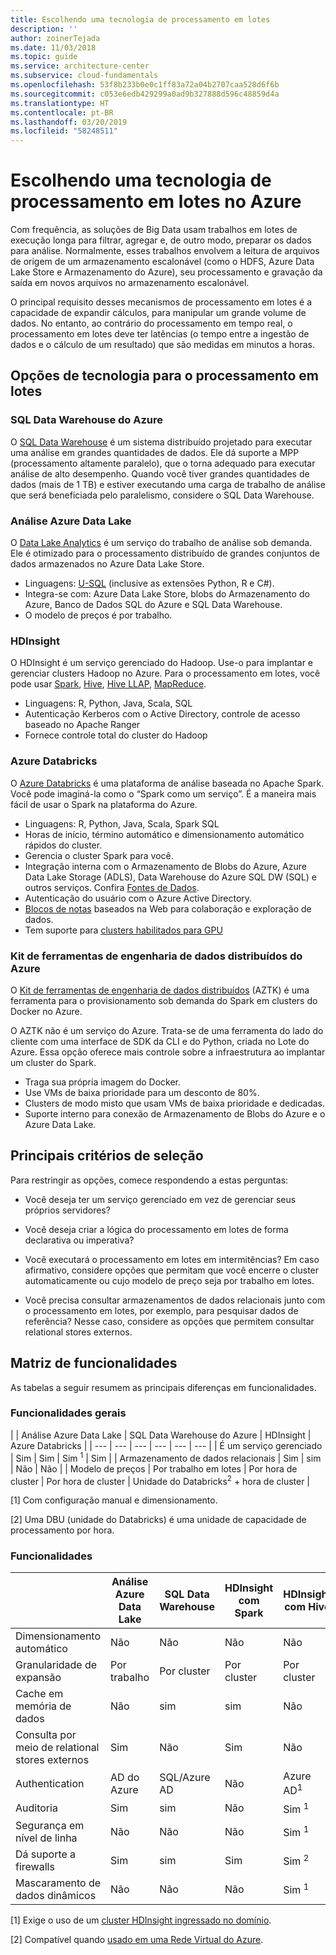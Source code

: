 ```yaml
---
title: Escolhendo uma tecnologia de processamento em lotes
description: ''
author: zoinerTejada
ms.date: 11/03/2018
ms.topic: guide
ms.service: architecture-center
ms.subservice: cloud-fundamentals
ms.openlocfilehash: 53f8b233b0e0c1ff83a72a04b2707caa528d6f6b
ms.sourcegitcommit: c053e6edb429299a0ad9b327888d596c48859d4a
ms.translationtype: HT
ms.contentlocale: pt-BR
ms.lasthandoff: 03/20/2019
ms.locfileid: "58248511"
---
```

# <a name="choosing-a-batch-processing-technology-in-azure"></a>Escolhendo uma tecnologia de processamento em lotes no Azure

Com frequência, as soluções de Big Data usam trabalhos em lotes de execução longa para filtrar, agregar e, de outro modo, preparar os dados para análise. Normalmente, esses trabalhos envolvem a leitura de arquivos de origem de um armazenamento escalonável (como o HDFS, Azure Data Lake Store e Armazenamento do Azure), seu processamento e gravação da saída em novos arquivos no armazenamento escalonável.

O principal requisito desses mecanismos de processamento em lotes é a capacidade de expandir cálculos, para manipular um grande volume de dados. No entanto, ao contrário do processamento em tempo real, o processamento em lotes deve ter latências (o tempo entre a ingestão de dados e o cálculo de um resultado) que são medidas em minutos a horas.

## <a name="technology-choices-for-batch-processing"></a>Opções de tecnologia para o processamento em lotes

### <a name="azure-sql-data-warehouse"></a>SQL Data Warehouse do Azure

O [SQL Data Warehouse](/azure/sql-data-warehouse/) é um sistema distribuído projetado para executar uma análise em grandes quantidades de dados. Ele dá suporte a MPP (processamento altamente paralelo), que o torna adequado para executar análise de alto desempenho. Quando você tiver grandes quantidades de dados (mais de 1 TB) e estiver executando uma carga de trabalho de análise que será beneficiada pelo paralelismo, considere o SQL Data Warehouse.

### <a name="azure-data-lake-analytics"></a>Análise Azure Data Lake

O [Data Lake Analytics](/azure/data-lake-analytics/data-lake-analytics-overview) é um serviço do trabalho de análise sob demanda. Ele é otimizado para o processamento distribuído de grandes conjuntos de dados armazenados no Azure Data Lake Store.

- Linguagens: [U-SQL](/azure/data-lake-analytics/data-lake-analytics-u-sql-get-started) (inclusive as extensões Python, R e C#).
- Integra-se com: Azure Data Lake Store, blobs do Armazenamento do Azure, Banco de Dados SQL do Azure e SQL Data Warehouse.
- O modelo de preços é por trabalho.

### <a name="hdinsight"></a>HDInsight

O HDInsight é um serviço gerenciado do Hadoop. Use-o para implantar e gerenciar clusters Hadoop no Azure. Para o processamento em lotes, você pode usar [Spark](/azure/hdinsight/spark/apache-spark-overview), [Hive](/azure/hdinsight/hadoop/hdinsight-use-hive), [Hive LLAP](/azure/hdinsight/interactive-query/apache-interactive-query-get-started), [MapReduce](/azure/hdinsight/hadoop/hdinsight-use-mapreduce).

- Linguagens: R, Python, Java, Scala, SQL
- Autenticação Kerberos com o Active Directory, controle de acesso baseado no Apache Ranger
- Fornece controle total do cluster do Hadoop

### <a name="azure-databricks"></a>Azure Databricks

O [Azure Databricks](/azure/azure-databricks/) é uma plataforma de análise baseada no Apache Spark. Você pode imaginá-la como o “Spark como um serviço”. É a maneira mais fácil de usar o Spark na plataforma do Azure.

- Linguagens: R, Python, Java, Scala, Spark SQL
- Horas de início, término automático e dimensionamento automático rápidos do cluster.
- Gerencia o cluster Spark para você.
- Integração interna com o Armazenamento de Blobs do Azure, Azure Data Lake Storage (ADLS), Data Warehouse do Azure SQL DW (SQL) e outros serviços. Confira [Fontes de Dados](https://docs.azuredatabricks.net/spark/latest/data-sources/index.html).
- Autenticação do usuário com o Azure Active Directory.
- [Blocos de notas](https://docs.azuredatabricks.net/user-guide/notebooks/index.html) baseados na Web para colaboração e exploração de dados.
- Tem suporte para [clusters habilitados para GPU](https://docs.azuredatabricks.net/user-guide/clusters/gpu.html)

### <a name="azure-distributed-data-engineering-toolkit"></a>Kit de ferramentas de engenharia de dados distribuídos do Azure

O [Kit de ferramentas de engenharia de dados distribuídos](https://github.com/azure/aztk) (AZTK) é uma ferramenta para o provisionamento sob demanda do Spark em clusters do Docker no Azure.

O AZTK não é um serviço do Azure. Trata-se de uma ferramenta do lado do cliente com uma interface de SDK da CLI e do Python, criada no Lote do Azure. Essa opção oferece mais controle sobre a infraestrutura ao implantar um cluster do Spark.

- Traga sua própria imagem do Docker.
- Use VMs de baixa prioridade para um desconto de 80%.
- Clusters de modo misto que usam VMs de baixa prioridade e dedicadas.
- Suporte interno para conexão de Armazenamento de Blobs do Azure e o Azure Data Lake.

## <a name="key-selection-criteria"></a>Principais critérios de seleção

Para restringir as opções, comece respondendo a estas perguntas:

- Você deseja ter um serviço gerenciado em vez de gerenciar seus próprios servidores?

- Você deseja criar a lógica do processamento em lotes de forma declarativa ou imperativa?

- Você executará o processamento em lotes em intermitências? Em caso afirmativo, considere opções que permitam que você encerre o cluster automaticamente ou cujo modelo de preço seja por trabalho em lotes.

- Você precisa consultar armazenamentos de dados relacionais junto com o processamento em lotes, por exemplo, para pesquisar dados de referência? Nesse caso, considere as opções que permitem consultar relational stores externos.

## <a name="capability-matrix"></a>Matriz de funcionalidades

As tabelas a seguir resumem as principais diferenças em funcionalidades.

### <a name="general-capabilities"></a>Funcionalidades gerais

<!-- markdownlint-disable MD033 -->

| | Análise Azure Data Lake | SQL Data Warehouse do Azure | HDInsight | Azure Databricks |
| --- | --- | --- | --- | --- | --- |
| É um serviço gerenciado | Sim | Sim | Sim <sup>1</sup> | Sim |
| Armazenamento de dados relacionais | Sim | sim | Não | Não  |
| Modelo de preços | Por trabalho em lotes | Por hora de cluster | Por hora de cluster | Unidade do Databricks<sup>2</sup> + hora de cluster |

[1] Com configuração manual e dimensionamento.

[2] Uma DBU (unidade do Databricks) é uma unidade de capacidade de processamento por hora.

### <a name="capabilities"></a>Funcionalidades

| | Análise Azure Data Lake | SQL Data Warehouse | HDInsight com Spark | HDInsight com Hive | HDInsight com Hive LLAP | Azure Databricks |
| --- | --- | --- | --- | --- | --- | --- |
| Dimensionamento automático | Não  | Não | Não | Não | Não  | Sim |
| Granularidade de expansão  | Por trabalho | Por cluster | Por cluster | Por cluster | Por cluster | Por cluster |
| Cache em memória de dados | Não  | sim | sim | Não  | sim | Sim |
| Consulta por meio de relational stores externos | Sim | Não  | Sim | Não | Não  | Sim |
| Authentication  | AD do Azure | SQL/Azure AD | Não  | Azure AD<sup>1</sup> | Azure AD<sup>1</sup> | AD do Azure |
| Auditoria  | Sim | sim | Não  | Sim <sup>1</sup> | Sim <sup>1</sup> | Sim |
| Segurança em nível de linha | Não  | Não | Não  | Sim <sup>1</sup> | Sim <sup>1</sup> | Não  |
| Dá suporte a firewalls | Sim | sim | Sim | Sim <sup>2</sup> | Sim <sup>2</sup> | Não  |
| Mascaramento de dados dinâmicos | Não  | Não | Não  | Sim <sup>1</sup> | Sim <sup>1</sup> | Não  |

<!-- markdownlint-enable MD033 -->

[1] Exige o uso de um [cluster HDInsight ingressado no domínio](/azure/hdinsight/domain-joined/apache-domain-joined-introduction).

[2] Compatível quando [usado em uma Rede Virtual do Azure](/azure/hdinsight/hdinsight-extend-hadoop-virtual-network).
